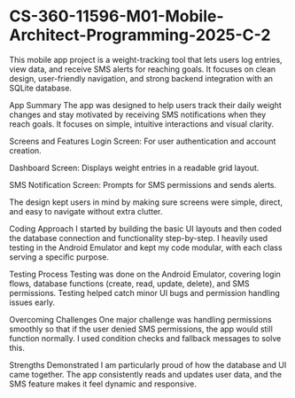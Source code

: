 # CS-360-11596-M01-Mobile-Architect-Programming-2025-C-2

This mobile app project is a weight-tracking tool that lets users log entries, view data, and receive SMS alerts for reaching goals. It focuses on clean design, user-friendly navigation, and strong backend integration with an SQLite database.

App Summary
The app was designed to help users track their daily weight changes and stay motivated by receiving SMS notifications when they reach goals. It focuses on simple, intuitive interactions and visual clarity.

Screens and Features
Login Screen: For user authentication and account creation.

Dashboard Screen: Displays weight entries in a readable grid layout.

SMS Notification Screen: Prompts for SMS permissions and sends alerts.

The design kept users in mind by making sure screens were simple, direct, and easy to navigate without extra clutter.

Coding Approach
I started by building the basic UI layouts and then coded the database connection and functionality step-by-step. I heavily used testing in the Android Emulator and kept my code modular, with each class serving a specific purpose.

Testing Process
Testing was done on the Android Emulator, covering login flows, database functions (create, read, update, delete), and SMS permissions. Testing helped catch minor UI bugs and permission handling issues early.

Overcoming Challenges
One major challenge was handling permissions smoothly so that if the user denied SMS permissions, the app would still function normally. I used condition checks and fallback messages to solve this.

Strengths Demonstrated
I am particularly proud of how the database and UI came together. The app consistently reads and updates user data, and the SMS feature makes it feel dynamic and responsive.

